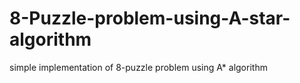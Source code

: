 # 8-Puzzle-problem-using-A-star-algorithm
simple implementation of 8-puzzle problem using A* algorithm

